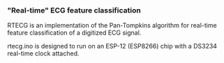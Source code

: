 ### "Real-time" ECG feature classification

RTECG is an implementation of the Pan-Tompkins algorithm for real-time feature classification of a digitized ECG signal.

rtecg.ino is designed to run on an ESP-12 (ESP8266) chip with a DS3234 real-time clock attached.
